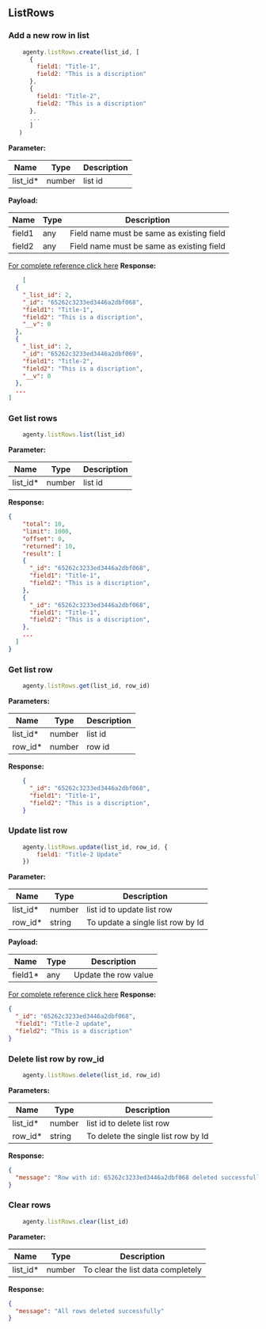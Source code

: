 ## ListRows

### Add a new row in list
```js
    agenty.listRows.create(list_id, [
      { 
        field1: "Title-1", 
        field2: "This is a discription"
      },
      { 
        field1: "Title-2", 
        field2: "This is a discription"
      },
      ...
      ]
   )
```

**Parameter:**

| Name     | Type   | Description |
| -------- | ------ | ----------- |
| list_id* | number | list id     |

**Payload:**

| Name   | Type | Description                               |
| ------ | ---- | ----------------------------------------- |
| field1 | any  | Field name must be same as existing field |
| field2 | any  | Field name must be same as existing field |

[For complete reference click here](https://agenty.com/docs/api#tag/Lists/operation/ListRowsController_addRow)
**Response:**
```json
    [
  {
    "_list_id": 2,
    "_id": "65262c3233ed3446a2dbf068",
    "field1": "Title-1",
    "field2": "This is a discription",
    "__v": 0
  },
  {
    "_list_id": 2,
    "_id": "65262c3233ed3446a2dbf069",
    "field1": "Title-2",
    "field2": "This is a discription",
    "__v": 0
  },
  ...
]
```

### Get list rows 
```js
    agenty.listRows.list(list_id)
```

**Parameter:**

| Name     | Type   | Description |
| -------- | ------ | ----------- |
| list_id* | number | list id     |


**Response:**
```json
{
    "total": 10,
    "limit": 1000,
    "offset": 0,
    "returned": 10,
    "result": [
    {
      "_id": "65262c3233ed3446a2dbf068",
      "field1": "Title-1",
      "field2": "This is a discription",
    },
    {
      "_id": "65262c3233ed3446a2dbf068",
      "field1": "Title-1",
      "field2": "This is a discription",
    },
    ...
  ]
}
```

### Get list row
```js
    agenty.listRows.get(list_id, row_id)
```

**Parameters:**

| Name     | Type   | Description |
| -------- | ------ | ----------- |
| list_id* | number | list id     |
| row_id*  | number | row id      |


**Response:**
```json
    {
      "_id": "65262c3233ed3446a2dbf068",
      "field1": "Title-1",
      "field2": "This is a discription",
    }
```


### Update list row 
```js
    agenty.listRows.update(list_id, row_id, {
        field1: "Title-2 Update"
    })
```

**Parameter:**

| Name     | Type   | Description                       |
| -------- | ------ | --------------------------------- |
| list_id* | number | list id to update list row        |
| row_id*  | string | To update a single list row by Id |


**Payload:**

| Name    | Type | Description          |
| ------- | ---- | -------------------- |
| field1* | any  | Update the row value |

[For complete reference click here](https://agenty.com/docs/api#tag/Lists/operation/ListRowsController_updateListRowById)
**Response:**
```json
{
  "_id": "65262c3233ed3446a2dbf068",
  "field1": "Title-2 update",
  "field2": "This is a discription"
}
```

### Delete list row by row_id
```js
    agenty.listRows.delete(list_id, row_id)
```

**Parameters:**

| Name     | Type   | Description                         |
| -------- | ------ | ----------------------------------- |
| list_id* | number | list id to delete list row          |
| row_id*  | string | To delete the single list row by Id |


**Response:**
```json
{
  "message": "Row with id: 65262c3233ed3446a2dbf068 deleted successfully"
}
```

### Clear rows
```js
    agenty.listRows.clear(list_id)
```

**Parameter:**

| Name     | Type   | Description                       |
| -------- | ------ | --------------------------------- |
| list_id* | number | To clear the list data completely |

**Response:**
```json
{
  "message": "All rows deleted successfully"
}
```